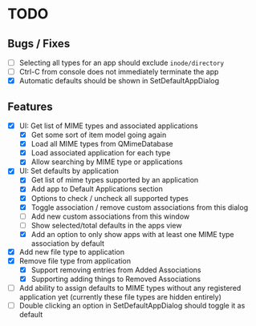 # TODO

## Bugs / Fixes
- [ ] Selecting all types for an app should exclude `inode/directory`
- [ ] Ctrl-C from console does not immediately terminate the app
- [x] Automatic defaults should be shown in SetDefaultAppDialog

## Features
- [x] UI: Get list of MIME types and associated applications
    - [x] Get some sort of item model going again
    - [x] Load all MIME types from QMimeDatabase
    - [x] Load associated application for each type
    - [x] Allow searching by MIME type or applications
- [x] UI: Set defaults by application
    - [x] Get list of mime types supported by an application
    - [x] Add app to Default Applications section
    - [x] Options to check / uncheck all supported types
    - [x] Toggle association / remove custom associations from this dialog
    - [ ] Add new custom associations from this window
    - [ ] Show selected/total defaults in the apps view
    - [x] Add an option to only show apps with at least one MIME type association by default
- [x] Add new file type to application
- [x] Remove file type from application
    - [x] Support removing entries from Added Associations
    - [x] Supporting adding things to Removed Associations
- [ ] Add ability to assign defaults to MIME types without any registered application yet (currently these file types are hidden entirely)
- [ ] Double clicking an option in SetDefaultAppDialog should toggle it as default
